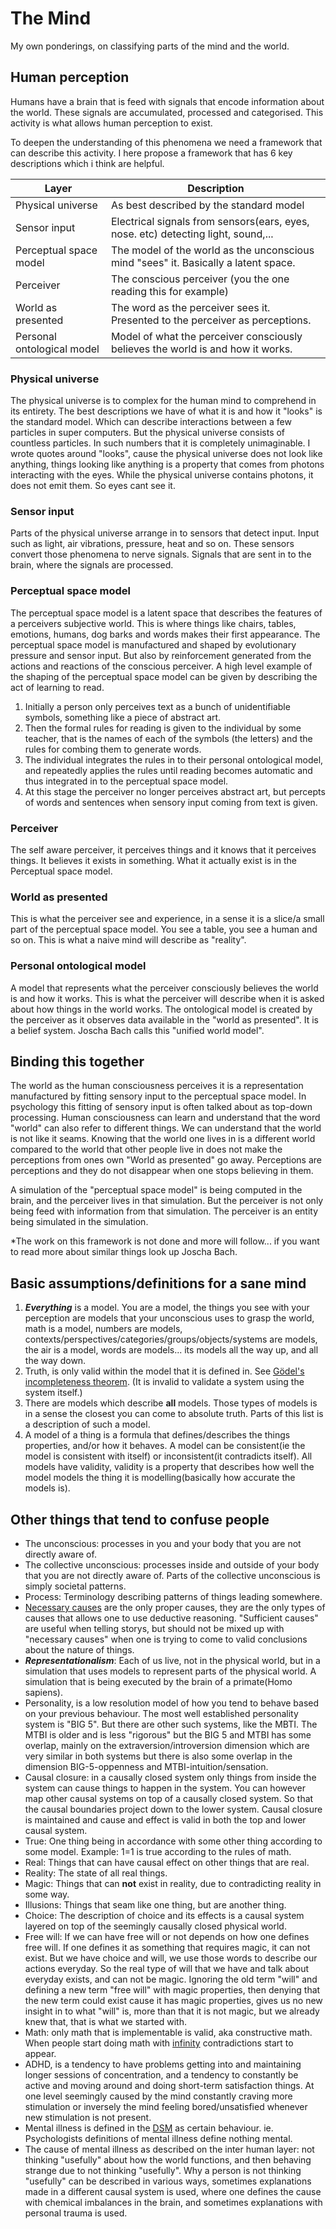 # The Mind
My own ponderings, on classifying parts of the mind and the world.

## Human perception
Humans have a brain that is feed with signals that encode information about the world. These signals are accumulated, processed and categorised. This activity is what allows human perception to exist.

To deepen the understanding of this phenomena we need a framework that can describe this activity. I here propose a framework that has 6 key descriptions which i think are helpful.



| Layer                      | Description                                                                         |
| -------------------------- | ----------------------------------------------------------------------------------- |
| Physical universe          | As best described by the standard model                                             |
| Sensor input               | Electrical signals from sensors(ears, eyes, nose. etc) detecting light, sound,...   |
| Perceptual space model     | The model of the world as the unconscious mind "sees" it. Basically a latent space. |
| Perceiver                  | The conscious perceiver (you the one reading this for example)                      |
| World as presented         | The word as the perceiver sees it. Presented to the perceiver as perceptions.       |
| Personal ontological model | Model of what the perceiver consciously believes the world is and how it works.     |



### Physical universe
The physical universe is to complex for the human mind to comprehend in its entirety. The best descriptions we have of what it is and how it "looks" is the standard model. Which can describe interactions between a few particles in super computers. But the physical universe consists of countless particles. In such numbers that it is completely unimaginable. I wrote quotes around "looks", cause the physical universe does not look like anything, things looking like anything is a property that comes from photons interacting with the eyes. While the physical universe contains photons, it does not emit them. So eyes cant see it.

### Sensor input
Parts of the physical universe arrange in to sensors that detect input. Input such as light, air vibrations, pressure, heat and so on. These sensors convert those phenomena to nerve signals. Signals that are sent in to the brain, where the signals are processed.

### Perceptual space model
The perceptual space model is a latent space that describes the features of a perceivers subjective world. This is where things like chairs, tables, emotions, humans, dog barks and words makes their first appearance. The perceptual space model is manufactured and shaped by evolutionary pressure and sensor input. But also by reinforcement generated from the actions and reactions of the conscious perceiver.
A high level example of the shaping of the perceptual space model can be given by describing the act of learning to read.
1. Initially a person only perceives text as a bunch of unidentifiable symbols, something like a piece of abstract art.
2. Then the formal rules for reading is given to the individual by some teacher, that is the names of each of the symbols (the letters) and the rules for combing them to generate words.
3. The individual integrates the rules in to their personal ontological model, and repeatedly applies the rules until reading becomes automatic and thus integrated in to the perceptual space model.
4. At this stage the perceiver no longer perceives abstract art, but percepts of words and sentences when sensory input coming from text is given.


### Perceiver
The self aware perceiver, it perceives things and it knows that it perceives things. It believes it exists in something. What it actually exist is in the Perceptual space model.

### World as presented
This is what the perceiver see and experience, in a sense it is a slice/a small part of the perceptual space model. You see a table, you see a human and so on. This is what a naive mind will describe as "reality".

### Personal ontological model
A model that represents what the perceiver consciously believes the world is and how it works. This is what the perceiver will describe when it is asked about how things in the world works. The ontological model is created by the perceiver as it observes data available in the "world as presented". It is a belief system. Joscha Bach calls this "unified world model".

## Binding this together
The world as the human consciousness perceives it is a representation manufactured by fitting sensory input to the perceptual space model.
In psychology this fitting of sensory input is often talked about as top-down processing. Human consciousness can learn and understand that the word "world" can also refer to different things. We can understand that the world is not like it seams. Knowing that the world one lives in is a different world compared to the world that other people live in does not make the perceptions from ones own "World as presented" go away. Perceptions are perceptions and they do not disappear when one stops believing in them.

A simulation of the "perceptual space model" is being computed in the brain, and the perceiver lives in that simulation. But the perceiver is not only being feed with information from that simulation. The perceiver is an entity being simulated in the simulation.

*The work on this framework is not done and more will follow... if you want to read more about similar things look up Joscha Bach.


## Basic assumptions/definitions for a sane mind
1. ***Everything*** is a model. You are a model, the things you see with your perception are models that your unconscious uses to grasp the world, math is a model, numbers are models, contexts/perspectives/categories/groups/objects/systems are models, the air is a model, words are models... its models all the way up, and all the way down. 
2. Truth, is only valid within the model that it is defined in. See [Gödel's incompleteness theorem](https://en.wikipedia.org/wiki/Gödel%27s_incompleteness_theorems). (It is invalid to validate a system using the system itself.)
3. There are models which describe **all** models. Those types of models is in a sense the closest you can come to absolute truth. Parts of this list is a description of such a model. 
4. A model of a thing is a formula that defines/describes the things properties, and/or how it behaves. A model can be consistent(ie the model is consistent with itself) or inconsistent(it contradicts itself). All models have validity, validity is a property that describes how well the model models the thing it is modelling(basically how accurate the models is).

## Other things that tend to confuse people 
* The unconscious: processes in you and your body that you are not directly aware of.
* The collective unconscious: processes inside and outside of your body that you are not directly aware of. Parts of the collective unconscious is simply societal patterns.
* Process: Terminology describing patterns of things leading somewhere.
* [Necessary causes](https://en.wikipedia.org/wiki/Causality#Necessary_and_sufficient_causes) are the only proper causes, they are the only types of causes that allows one to use deductive reasoning. "Sufficient causes" are useful when telling storys, but should not be mixed up with "necessary causes" when one is trying to come to valid conclusions about the nature of things.
* ***Representationalism***: Each of us live, not in the physical world, but in a simulation that uses models to represent parts of the physical world. A simulation that is being executed by the brain of a primate(Homo sapiens).
* Personality, is a low resolution model of how you tend to behave based on your previous behaviour. The most well established personality system is "BIG 5". But there are other such systems, like the MBTI. The MTBI is older and is less "rigorous" but the BIG 5 and MTBI has some overlap, mainly on the extraversion/introversion dimension which are very similar in both systems but there is also some overlap in the dimension BIG-5-oppenness and MTBI-intuition/sensation.
* Causal closure: in a causally closed system only things from inside the system can cause things to happen in the system. You can however map other causal systems on top of a causally closed system. So that the causal boundaries project down to the lower system. Causal closure is maintained and cause and effect is valid in both the top and lower causal system.
* True: One thing being in accordance with some other thing according to some model. Example: 1=1 is true according to the rules of math.
* Real: Things that can have causal effect on other things that are real.
* Reality: The state of all real things.
* Magic: Things that can **not** exist in reality, due to contradicting reality in some way.
* Illusions: Things that seam like one thing, but are another thing.
* Choice: The description of choice and its effects is a causal system layered on top of the seemingly causally closed physical world.
* Free will: If we can have free will or not depends on how one defines free will. If one defines it as something that requires magic, it can not exist. But we have choice and will, we use those words to describe our actions everyday. So the real type of will that we have and talk about everyday exists, and can not be magic. Ignoring the old term "will" and defining a new term "free will" with magic properties, then denying that the new term could exist cause it has magic properties, gives us no new insight in to what "will" is, more than that it is not magic, but we already knew that, that is what we started with.
* Math: only math that is implementable is valid, aka constructive math. When people start doing math with [infinity](https://en.wikipedia.org/wiki/Infinity) contradictions start to appear.
* ADHD, is a tendency to have problems getting into and maintaining longer sessions of concentration, and a tendency to constantly be active and moving around and doing short-term satisfaction things. At one level seemingly caused by the mind constantly craving more stimulation or inversely the mind feeling bored/unsatisfied whenever new stimulation is not present.
* Mental illness is defined in the [DSM](https://en.wikipedia.org/wiki/Diagnostic_and_Statistical_Manual_of_Mental_Disorders) as certain behaviour. ie. Psychologists definitions of mental illness define nothing mental.
* The cause of mental illness as described on the inter human layer: not thinking "usefully" about how the world functions, and then behaving strange due to not thinking "usefully". Why a person is not thinking "usefully" can be described in various ways, sometimes explanations made in a different causal system is used, where one defines the cause with chemical imbalances in the brain, and sometimes explanations with personal trauma is used.
